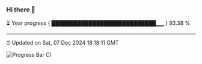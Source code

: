 ### Hi there 👋

⏳ Year progress { ████████████████████████████▁▁ } 93.38 %

---

⏰ Updated on Sat, 07 Dec 2024 18:18:11 GMT

![Progress Bar CI](https://github.com/liununu/liununu/workflows/Progress%20Bar%20CI/badge.svg)
